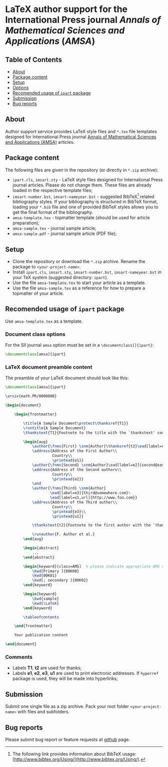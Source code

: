 # LaTeX author support for the International Press journal *Annals of Mathematical Sciences and Applications* (*AMSA*)

## Table of Contents

* [About](#about)
* [Package content](#package-content)
* [Setup](#setup)
* [Options](#options)
* [Recomended usage of `ipart` package](#recomended-usage-of-ipart-package)
* [Submission](#submission)
* [Bug reports](#bug-reports)

## About

Author support service provides LaTeX style files and `*.tex` file templates designed for International Press journal
[Annals of Mathematical Sciences and Applications (AMSA)](http://www.intlpress.com/AMSA/) articles.

## Package content

The following files are given in the repository (or directly in `*.zip` archive):

* `ipart.cls`, `imsart.sty` - LaTeX style files designed for International Press journal articles.
  Please do not change them. These files are already loaded in the respective template files;
* `imsart-number.bst`, `imsart-nameyear.bst` - suggested BibTeX[^1] related bibliography styles.
  If your bibliography is structured in BibTeX format, loading your `*.bib` file
  and one of provided BibTeX styles allows you to get the final format of the bibliography.
* `amsa-template.tex` - topmatter template (should be used for article preparation);
* `amsa-sample.tex` - journal sample article;
* `amsa-sample.pdf` - journal sample article (PDF file);

[^1]: The following link provides information about BibTeX usage: [http://www.bibtex.org/Using/](http://www.bibtex.org/Using/).

## Setup
* Clone the repository or download the `*.zip` archive. Rename the package to `<your-project-name>`.
* Install `ipart.cls`, `imsart.sty`, `imsart-number.bst`, `imsart-nameyear.bst` in your TeX system (suggested directory: `ipart`).
* Use the file `amsa-template.tex` to start your article as a template.
* Use the file `amsa-sample.tex` as a reference for how to prepare a topmatter of your article.

## Recomended usage of `ipart` package

Use `amsa-template.tex` as a template.

### Document class options

For the SII journal `amsa` option must be set in a `\documentclass[]{ipart}`:
```latex
\documentclass[amsa]{ipart}
```

### LaTeX document preamble content

The preamble of your LaTeX document should look like this:

```latex
\documentclass[amsa]{ipart}

\arxiv{math.PR/0000000}

\begin{document}

    \begin{frontmatter}

        \title{A Sample Document\protect\thanksref{T1}}
        \runtitle{A Sample Document}
        \thankstext{T1}{Footnote to the title with the `thankstext' command.}

        \begin{aug}
            \author{\fnms{First} \snm{Author}\thanksref{t2}\ead[label=e1]{first@somewhere.com}},
            \address{Address of the First Author\\
                     Country\\
                     \printead{e1}}
            \author{\fnms{Second} \snm{Author}\ead[label=e2]{second@somewhere.com}}
            \address{Address of the Second authors\\
                     Country\\
                     \printead{e2}}
            \and
            \author{\fnms{Third} \snm{Author}
                    \ead[label=e3]{third@somewhere.com}%
                    \ead[label=u1,url]{http://www.foo.com}}
            \address{Address of the Third author\\
                     Country\\
                     \printead{e3}\\
                     \printead{u1}}

            \thankstext{t2}{Footnote to the first author with the `thankstext' command.}

            \runauthor{F. Author et al.}
        \end{aug}

        \begin{abstract}
            ...
        \end{abstract}

        \begin{keyword}[class=AMS]  % please indicate appropriate AMS codes
            \kwd[Primary ]{00K00}
            \kwd{00K01}
            \kwd[; secondary ]{00K02}
        \end{keyword}

        \begin{keyword}
            \kwd{sample}
            \kwd{\LaTeX}
        \end{keyword}

        \tableofcontents

    \end{frontmatter}

    Your publication content

\end{document}
```

### Comments

* Labels **T1**, **t2** are used for thanks;
* Labels **e1**, **e2**, **e3**, **u1** are used to print electronic addresses.
If `hyperref` package is used, they will be made into hyperlinks;

## Submission

Submit one single file as a zip archive.
Pack your root folder `<your-project-name>` with files and subfolders.

## Bug reports

Please submit bug report or feature requests at
[github](https://github.com/vtex-soft/texsupport.intlpress-amsa/issues) page.